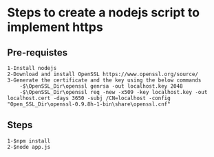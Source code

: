 # Steps to create a nodejs script to implement https 

## Pre-requistes

	1-Install nodejs
	2-Download and install OpenSSL https://www.openssl.org/source/
	3-Generate the certificate and the key using the below commands
		-$\OpenSSL_Dir\openssl genrsa -out localhost.key 2048
		-$\OpenSSL_Dir\openssl req -new -x509 -key localhost.key -out localhost.cert -days 3650 -subj /CN=localhost -config "Open_SSL_Dir\openssl-0.9.8h-1-bin\share\openssl.cnf"
	
## Steps

	1-$npm install
	2-$node app.js
	

